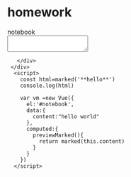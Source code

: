 # homework
<!DOCTYPE html>
<html lang="en">
<head>
  <meta charset="UTF-8">
  <meta http-equiv="X-UA-Compatible" content="IE=edge">
  <meta name="viewport" content="width=device-width, initial-scale=1.0">
  <title>Document</title>
  <script src="https://unpkg.com/vue/dist/vue.js"></script>
  <script src="https://unpkg.com/marked"></script>
  <link rel="stylesheet" href=" sytle.css">

</head>
<body>
     <div id="notebook">
       <div class="notebook">notebook</div>
       <div class="input">
         <textarea class="inputText" v-model="content">
         </textarea>
       </div>
       <div class="markdown" >

       </div>
     </div>
      <script>
        const html=marked('**hello**')
        console.log(html)

        var vm =new Vue({
          el:'#notebook',
          data:{
            content:"hello world"
          },
          computed:{
            previewMarked(){
              return marked(this.content)
            }
          }
        })
      </script>

</body>
</html>
